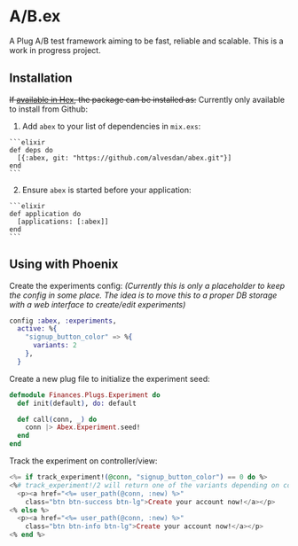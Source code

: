 # A/B.ex

A Plug A/B test framework aiming to be fast, reliable and scalable. This is a work in progress project.

## Installation

~~If [available in Hex](https://hex.pm/docs/publish), the package can be installed as:~~ Currently only available to install from Github:

  1. Add `abex` to your list of dependencies in `mix.exs`:

    ```elixir
    def deps do
      [{:abex, git: "https://github.com/alvesdan/abex.git"}]
    end
    ```

  2. Ensure `abex` is started before your application:

    ```elixir
    def application do
      [applications: [:abex]]
    end
    ```

## Using with Phoenix

Create the experiments config: *(Currently this is only a placeholder to keep the config in some place. The idea is to move this to a proper DB storage with a web interface to create/edit experiments)*

```elixir
config :abex, :experiments,
  active: %{
    "signup_button_color" => %{
      variants: 2
    },
  }
```
Create a new plug file to initialize the experiment seed:

```elixir
defmodule Finances.Plugs.Experiment do
  def init(default), do: default

  def call(conn, _) do
    conn |> Abex.Experiment.seed!
  end
end
```

Track the experiment on controller/view:

```eex
<%= if track_experiment!(@conn, "signup_button_color") == 0 do %>
<%# track_experiment!/2 will return one of the variants depending on config %>
  <p><a href="<%= user_path(@conn, :new) %>"
    class="btn btn-success btn-lg">Create your account now!</a></p>
<% else %>
  <p><a href="<%= user_path(@conn, :new) %>"
    class="btn btn-info btn-lg">Create your account now!</a></p>
<% end %>
```
